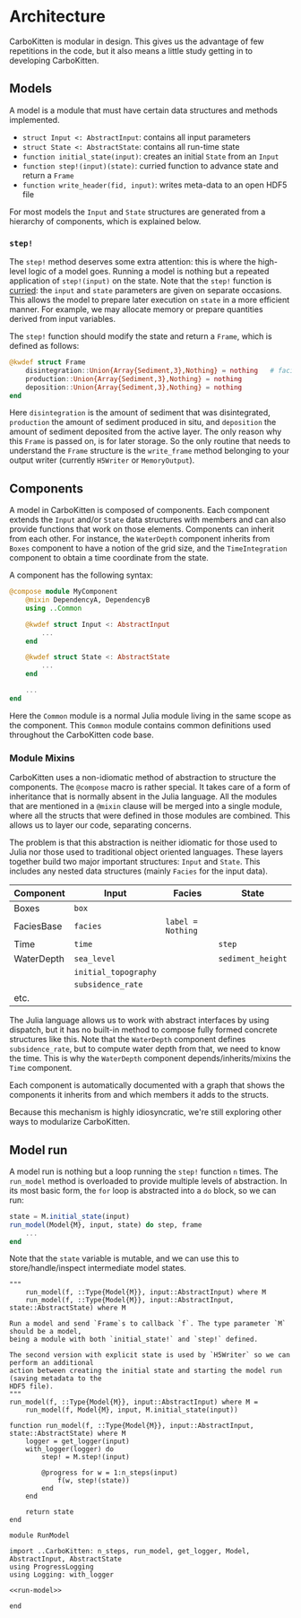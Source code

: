 # Architecture

CarboKitten is modular in design. This gives us the advantage of few repetitions in the code, but it also means a little study getting in to developing CarboKitten.

## Models

A model is a module that must have certain data structures and methods implemented.

- `struct Input <: AbstractInput`: contains all input parameters
- `struct State <: AbstractState`: contains all run-time state
- `function initial_state(input)`: creates an initial `State` from an `Input`
- `function step!(input)(state)`: curried function to advance state and return a `Frame`
- `function write_header(fid, input)`: writes meta-data to an open HDF5 file

For most models the `Input` and `State` structures are generated from a hierarchy of components, which is explained below.

### `step!`

The `step!` method deserves some extra attention: this is where the high-level logic of a model goes. Running a model is nothing but a repeated application of `step!(input)` on the state. Note that the `step!` function is [curried](https://en.wikipedia.org/wiki/Currying): the `input` and `state` parameters are given on separate occasions. This allows the model to prepare later execution on `state` in a more efficient manner. For example, we may allocate memory or prepare quantities derived from input variables.

The `step!` function should modify the state and return a `Frame`, which is defined as follows:

```julia
@kwdef struct Frame
    disintegration::Union{Array{Sediment,3},Nothing} = nothing   # facies, x, y
    production::Union{Array{Sediment,3},Nothing} = nothing
    deposition::Union{Array{Sediment,3},Nothing} = nothing
end
```

Here `disintegration` is the amount of sediment that was disintegrated, `production` the amount of sediment produced in situ, and `deposition` the amount of sediment deposited from the active layer. The only reason why this `Frame` is passed on, is for later storage. So the only routine that needs to understand the `Frame` structure is the `write_frame` method belonging to your output writer (currently `H5Writer` or `MemoryOutput`).

## Components

A model in CarboKitten is composed of components. Each component extends the `Input` and/or `State` data structures with members and can also provide functions that work on those elements. Components can inherit from each other. For instance, the `WaterDepth` component inherits from `Boxes` component to have a notion of the grid size, and the `TimeIntegration` component to obtain a time coordinate from the state.

A component has the following syntax:

```julia
@compose module MyComponent
    @mixin DependencyA, DependencyB
    using ..Common

    @kwdef struct Input <: AbstractInput
        ...
    end

    @kwdef struct State <: AbstractState
        ...
    end

    ...
end
```

Here the `Common` module is a normal Julia module living in the same scope as the component. This `Common` module contains common definitions used throughout the CarboKitten code base.

### Module Mixins

CarboKitten uses a non-idiomatic method of abstraction to structure the components. The `@compose` macro is rather special. It takes care of a form of inheritance that is normally absent in the Julia language. All the modules that are mentioned in a `@mixin` clause will be merged into a single module, where all the structs that were defined in those modules are combined. This allows us to layer our code, separating concerns.

The problem is that this abstraction is neither idiomatic for those used to Julia nor those used to traditional object oriented languages. These layers together build two major important structures: `Input` and `State`. This includes any nested data structures (mainly `Facies` for the input data).

| Component  | Input                | Facies            | State             |
| ---------- | -------------------- | ----------------- | ----------------- |
| Boxes      | `box`                |                   |                   |
| FaciesBase | `facies`             | `label = Nothing` |                   |
| Time       | `time`               |                   | `step`            |
| WaterDepth | `sea_level`          |                   | `sediment_height` |
|            | `initial_topography` |                   |                   |
|            | `subsidence_rate`    |                   |                   |
| etc.       |                      |                   |                   |

The Julia language allows us to work with abstract interfaces by using dispatch, but it has no built-in method to compose fully formed concrete structures like this. Note that the `WaterDepth` component defines `subsidence_rate`, but to compute water depth from that, we need to know the time. This is why the `WaterDepth` component depends/inherits/mixins the `Time` component.

Each component is automatically documented with a graph that shows the components it inherits from and which members it adds to the structs.

Because this mechanism is highly idiosyncratic, we're still exploring other ways to modularize CarboKitten.

## Model run
A model run is nothing but a loop running the `step!` function `n` times. The `run_model` method is overloaded to provide multiple levels of abstraction. In its most basic form, the `for` loop is abstracted into a `do` block, so we can run:

```julia
state = M.initial_state(input)
run_model(Model{M}, input, state) do step, frame
    ...
end
```

Note that the `state` variable is mutable, and we can use this to store/handle/inspect intermediate model states.

``` {.julia #run-model}
"""
    run_model(f, ::Type{Model{M}}, input::AbstractInput) where M
    run_model(f, ::Type{Model{M}}, input::AbstractInput, state::AbstractState) where M

Run a model and send `Frame`s to callback `f`. The type parameter `M` should be a model,
being a module with both `initial_state!` and `step!` defined.

The second version with explicit state is used by `H5Writer` so we can perform an additional
action between creating the initial state and starting the model run (saving metadata to the
HDF5 file).
"""
run_model(f, ::Type{Model{M}}, input::AbstractInput) where M =
    run_model(f, Model{M}, input, M.initial_state(input))

function run_model(f, ::Type{Model{M}}, input::AbstractInput, state::AbstractState) where M
    logger = get_logger(input)
    with_logger(logger) do
        step! = M.step!(input)

        @progress for w = 1:n_steps(input)
            f(w, step!(state))
        end
    end

    return state
end
```

``` {.julia file=src/RunModel.jl}
module RunModel

import ..CarboKitten: n_steps, run_model, get_logger, Model, AbstractInput, AbstractState
using ProgressLogging
using Logging: with_logger

<<run-model>>

end
```
